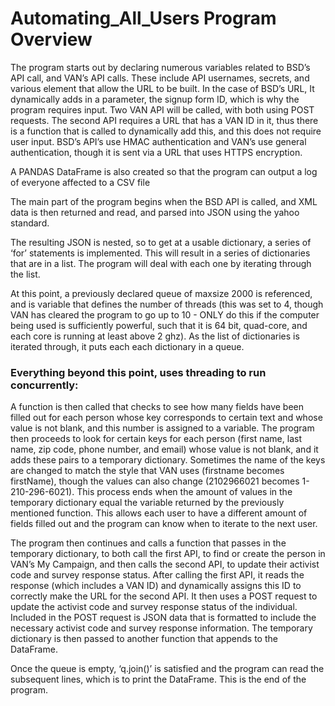 # Automating_All_Users Program Overview
The program starts out by declaring numerous variables related to BSD’s API call, and VAN’s API calls. These include API usernames, secrets, and various element that allow the URL to be built. In the case of BSD’s URL, It dynamically adds in a parameter, the signup form ID, which is why the program requires input. Two VAN API will be called, with both using POST requests. The second API requires a URL that has a VAN ID in it, thus there is a function that is called to dynamically add this, and this does not require user input. BSD’s API’s use HMAC authentication and VAN’s use general authentication, though it is sent via a URL that uses HTTPS encryption.

A PANDAS DataFrame is also created so that the program can output a log of everyone affected to a CSV file

The main part of the program begins when the BSD API is called, and XML data is then returned and read, and parsed into JSON using the yahoo standard. 

The resulting JSON is nested, so to get at a usable dictionary, a series of ‘for’ statements is implemented. This will result in a series of dictionaries that are in a list. The program will deal with each one by iterating through the list.

At this point, a previously declared queue of maxsize 2000 is referenced, and is variable that defines the number of threads (this was set to 4, though VAN has cleared the program to go up to 10 - ONLY do this if the computer being used is sufficiently powerful, such that it is 64 bit, quad-core, and each core is running at least above 2 ghz). As the list of dictionaries is iterated through, it puts each each dictionary in a queue. 

### Everything beyond this point, uses threading to run concurrently:

A function is then called that checks to see how many fields have been filled out for each person whose key corresponds to certain text and whose value is not blank, and this number is assigned to a variable. The program then proceeds to look for certain keys for each person (first name, last name, zip code, phone number, and email) whose value is not blank, and it adds these pairs to a temporary dictionary. Sometimes the name of the keys are changed to match the style that VAN uses (firstname becomes firstName), though the values can also change (2102966021 becomes 1-210-296-6021). This process ends when the amount of values in the temporary dictionary equal the variable returned by the previously mentioned function. This allows each user to have a different amount of fields filled out and the program can know when to iterate to the next user.

The program then continues and calls a function that passes in the temporary dictionary, to both call the first API, to find or create the person in VAN’s My Campaign, and then calls the second API, to update their activist code and survey response status. After calling the first API, it reads the response (which includes a VAN ID) and dynamically assigns this ID to correctly make the URL for the second API. It then uses a POST request to update the activist code and survey response status of the individual. Included in the POST request is JSON data that is formatted to include the necessary activist code and survey response information. The temporary dictionary is then passed to another function that appends to the DataFrame.

Once the queue is empty, ‘q.join()’ is satisfied and the program can read the subsequent lines, which is to print the DataFrame. This is the end of the program. 
